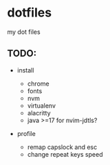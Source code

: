 # dotfiles

my dot files


## TODO:

- install
    - chrome
    - fonts
    - nvm
    - virtualenv
    - alacritty
    - java >=17 for nvim-jdtls?

- profile
    - remap capslock and esc
    - change repeat keys speed
